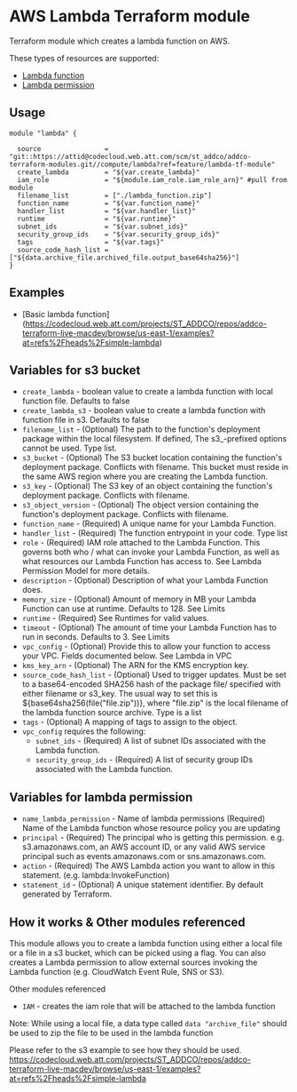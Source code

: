 # AWS Lambda Terraform module

Terraform module which creates a lambda function on AWS.

These types of resources are supported:

* [Lambda function](https://www.terraform.io/docs/providers/aws/r/lambda_function.html)
* [Lambda permission ](https://www.terraform.io/docs/providers/aws/r/lambda_permission.html)



## Usage

```hcl
module "lambda" {

  source                = "git::https://attid@codecloud.web.att.com/scm/st_addco/addco-terraform-modules.git//compute/lambda?ref=feature/lambda-tf-module"
  create_lambda         = "${var.create_lambda}"
  iam_role              = "${module.iam_role.iam_role_arn}" #pull from module
  filename_list         = ["./lambda_function.zip"]
  function_name         = "${var.function_name}"
  handler_list          = "${var.handler_list}"
  runtime               = "${var.runtime}"
  subnet_ids            = "${var.subnet_ids}"
  security_group_ids    = "${var.security_group_ids}"
  tags                  = "${var.tags}"
  source_code_hash_list = ["${data.archive_file.archived_file.output_base64sha256}"]
}
```

## Examples

* [Basic lambda function]
(https://codecloud.web.att.com/projects/ST_ADDCO/repos/addco-terraform-live-macdev/browse/us-east-1/examples?at=refs%2Fheads%2Fsimple-lambda)


## Variables for s3 bucket
- `create_lambda` - boolean value to create a lambda function with local function file. Defaults to false
- `create_lambda_s3` - boolean value to create a lambda function with function file in s3. Defaults to false
- `filename_list` - (Optional) The path to the function's deployment package within the local filesystem. If defined, The s3_-prefixed options cannot be used. Type list.
- `s3_bucket` - (Optional) The S3 bucket location containing the function's deployment package. Conflicts with filename. This bucket must reside in the same AWS region where you are creating the Lambda function.
- `s3_key` - (Optional) The S3 key of an object containing the function's deployment package. Conflicts with filename.
- `s3_object_version` - (Optional) The object version containing the function's deployment package. Conflicts with filename.
- `function_name` - (Required) A unique name for your Lambda Function.
- `handler_list` - (Required) The function entrypoint in your code. Type list
- `role` - (Required) IAM role attached to the Lambda Function. This governs both who / what can invoke your Lambda Function, as well as what resources our Lambda Function has access to. See Lambda Permission Model for more details.
- `description` - (Optional) Description of what your Lambda Function does.
- `memory_size` - (Optional) Amount of memory in MB your Lambda Function can use at runtime. Defaults to 128. See Limits
- `runtime` - (Required) See Runtimes for valid values.
- `timeout` - (Optional) The amount of time your Lambda Function has to run in seconds. Defaults to 3. See Limits
- `vpc_config` - (Optional) Provide this to allow your function to access your VPC. Fields documented below. See Lambda in VPC
- `kms_key_arn` - (Optional) The ARN for the KMS encryption key.
- `source_code_hash_list` - (Optional) Used to trigger updates. Must be set to a base64-encoded SHA256 hash of the package file/  specified with either filename or s3_key. The usual way to set this is ${base64sha256(file("file.zip"))}, where "file.zip" is the local filename of the lambda function source archive. Type is a list
- `tags` - (Optional) A mapping of tags to assign to the object.
- `vpc_config` requires the following:
  - `subnet_ids` - (Required) A list of subnet IDs associated with the Lambda function.
  - `security_group_ids` - (Required) A list of security group IDs associated with the Lambda function.


## Variables for lambda permission

- `name_lambda_permission` - Name of lambda permissions (Required) Name of the Lambda function whose resource policy you are updating
- `principal` - (Required) The principal who is getting this permission. e.g. s3.amazonaws.com, an AWS account ID, or any valid AWS service principal such as events.amazonaws.com or sns.amazonaws.com.
- `action` - (Required) The AWS Lambda action you want to allow in this statement. (e.g. lambda:InvokeFunction)
- `statement_id` - (Optional) A unique statement identifier. By default generated by Terraform.



## How it works & Other modules referenced

This module allows you to create a lambda function using either a local file or a file in a s3 bucket, which can be picked using a flag.
You can also creates a Lambda permission to allow external sources invoking the Lambda function (e.g. CloudWatch Event Rule, SNS or S3).

Other modules referenced
- `IAM` - creates the iam role that will be attached to the lambda function

Note: While using a local file, a data type called `data "archive_file"` should be used to zip the file to be used in the lambda function

Please refer to the s3 example to see how they should be used.
https://codecloud.web.att.com/projects/ST_ADDCO/repos/addco-terraform-live-macdev/browse/us-east-1/examples?at=refs%2Fheads%2Fsimple-lambda
